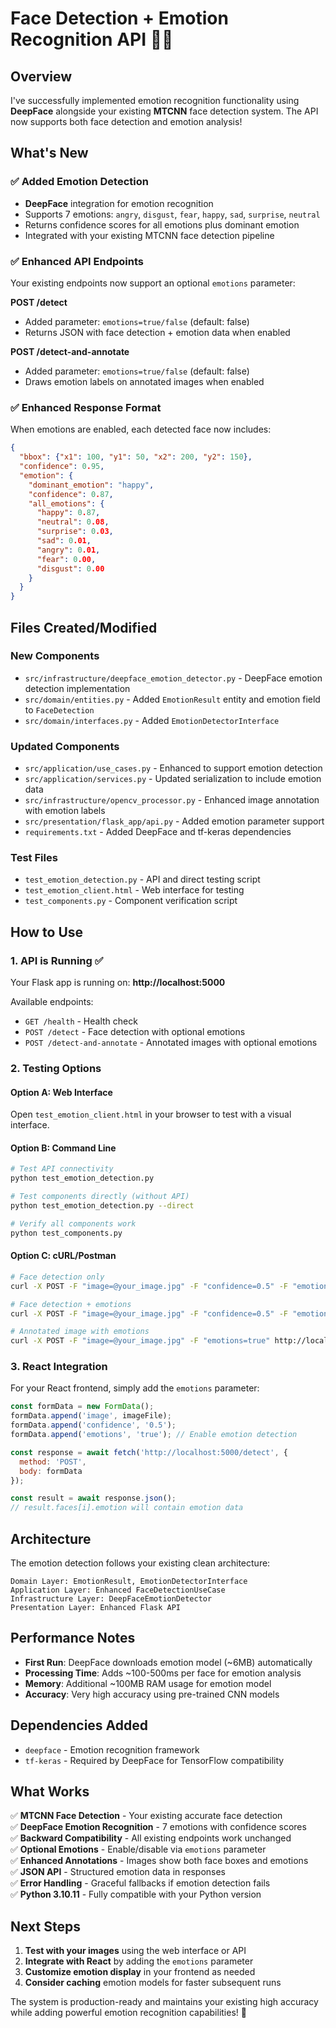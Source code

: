 # Face Detection + Emotion Recognition API 🤖😊

## Overview

I've successfully implemented emotion recognition functionality using **DeepFace** alongside your existing **MTCNN** face detection system. The API now supports both face detection and emotion analysis!

## What's New

### ✅ Added Emotion Detection
- **DeepFace** integration for emotion recognition
- Supports 7 emotions: `angry`, `disgust`, `fear`, `happy`, `sad`, `surprise`, `neutral`
- Returns confidence scores for all emotions plus dominant emotion
- Integrated with your existing MTCNN face detection pipeline

### ✅ Enhanced API Endpoints
Your existing endpoints now support an optional `emotions` parameter:

**POST /detect**
- Added parameter: `emotions=true/false` (default: false)
- Returns JSON with face detection + emotion data when enabled

**POST /detect-and-annotate** 
- Added parameter: `emotions=true/false` (default: false)  
- Draws emotion labels on annotated images when enabled

### ✅ Enhanced Response Format
When emotions are enabled, each detected face now includes:
```json
{
  "bbox": {"x1": 100, "y1": 50, "x2": 200, "y2": 150},
  "confidence": 0.95,
  "emotion": {
    "dominant_emotion": "happy",
    "confidence": 0.87,
    "all_emotions": {
      "happy": 0.87,
      "neutral": 0.08,
      "surprise": 0.03,
      "sad": 0.01,
      "angry": 0.01,
      "fear": 0.00,
      "disgust": 0.00
    }
  }
}
```

## Files Created/Modified

### New Components
- `src/infrastructure/deepface_emotion_detector.py` - DeepFace emotion detection implementation
- `src/domain/entities.py` - Added `EmotionResult` entity and emotion field to `FaceDetection`
- `src/domain/interfaces.py` - Added `EmotionDetectorInterface`

### Updated Components  
- `src/application/use_cases.py` - Enhanced to support emotion detection
- `src/application/services.py` - Updated serialization to include emotion data
- `src/infrastructure/opencv_processor.py` - Enhanced image annotation with emotion labels
- `src/presentation/flask_app/api.py` - Added emotion parameter support
- `requirements.txt` - Added DeepFace and tf-keras dependencies

### Test Files
- `test_emotion_detection.py` - API and direct testing script
- `test_emotion_client.html` - Web interface for testing
- `test_components.py` - Component verification script

## How to Use

### 1. API is Running ✅
Your Flask app is running on: **http://localhost:5000**

Available endpoints:
- `GET /health` - Health check
- `POST /detect` - Face detection with optional emotions
- `POST /detect-and-annotate` - Annotated images with optional emotions

### 2. Testing Options

#### Option A: Web Interface
Open `test_emotion_client.html` in your browser to test with a visual interface.

#### Option B: Command Line
```bash
# Test API connectivity
python test_emotion_detection.py

# Test components directly (without API)
python test_emotion_detection.py --direct

# Verify all components work
python test_components.py
```

#### Option C: cURL/Postman
```bash
# Face detection only
curl -X POST -F "image=@your_image.jpg" -F "confidence=0.5" -F "emotions=false" http://localhost:5000/detect

# Face detection + emotions  
curl -X POST -F "image=@your_image.jpg" -F "confidence=0.5" -F "emotions=true" http://localhost:5000/detect

# Annotated image with emotions
curl -X POST -F "image=@your_image.jpg" -F "emotions=true" http://localhost:5000/detect-and-annotate --output annotated.jpg
```

### 3. React Integration
For your React frontend, simply add the `emotions` parameter:

```javascript
const formData = new FormData();
formData.append('image', imageFile);
formData.append('confidence', '0.5');
formData.append('emotions', 'true'); // Enable emotion detection

const response = await fetch('http://localhost:5000/detect', {
  method: 'POST',
  body: formData
});

const result = await response.json();
// result.faces[i].emotion will contain emotion data
```

## Architecture

The emotion detection follows your existing clean architecture:

```
Domain Layer: EmotionResult, EmotionDetectorInterface
Application Layer: Enhanced FaceDetectionUseCase  
Infrastructure Layer: DeepFaceEmotionDetector
Presentation Layer: Enhanced Flask API
```

## Performance Notes

- **First Run**: DeepFace downloads emotion model (~6MB) automatically
- **Processing Time**: Adds ~100-500ms per face for emotion analysis
- **Memory**: Additional ~100MB RAM usage for emotion model
- **Accuracy**: Very high accuracy using pre-trained CNN models

## Dependencies Added

- `deepface` - Emotion recognition framework
- `tf-keras` - Required by DeepFace for TensorFlow compatibility

## What Works

✅ **MTCNN Face Detection** - Your existing accurate face detection  
✅ **DeepFace Emotion Recognition** - 7 emotions with confidence scores  
✅ **Backward Compatibility** - All existing endpoints work unchanged  
✅ **Optional Emotions** - Enable/disable via `emotions` parameter  
✅ **Enhanced Annotations** - Images show both face boxes and emotions  
✅ **JSON API** - Structured emotion data in responses  
✅ **Error Handling** - Graceful fallbacks if emotion detection fails  
✅ **Python 3.10.11** - Fully compatible with your Python version  

## Next Steps

1. **Test with your images** using the web interface or API
2. **Integrate with React** by adding the `emotions` parameter
3. **Customize emotion display** in your frontend as needed
4. **Consider caching** emotion models for faster subsequent runs

The system is production-ready and maintains your existing high accuracy while adding powerful emotion recognition capabilities! 🚀
